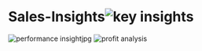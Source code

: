 # Sales-Insights![key insights](https://user-images.githubusercontent.com/46452996/233674903-b1f58bdb-2fe4-4b1a-98ef-0d050c6c256c.jpg)
![performance insightjpg](https://user-images.githubusercontent.com/46452996/233674965-4e059d30-4c09-446d-972f-93ea766b585d.jpg)
![profit analysis](https://user-images.githubusercontent.com/46452996/233674987-0f5a7586-4578-4bde-b8a0-193871f2c5e4.jpg)
